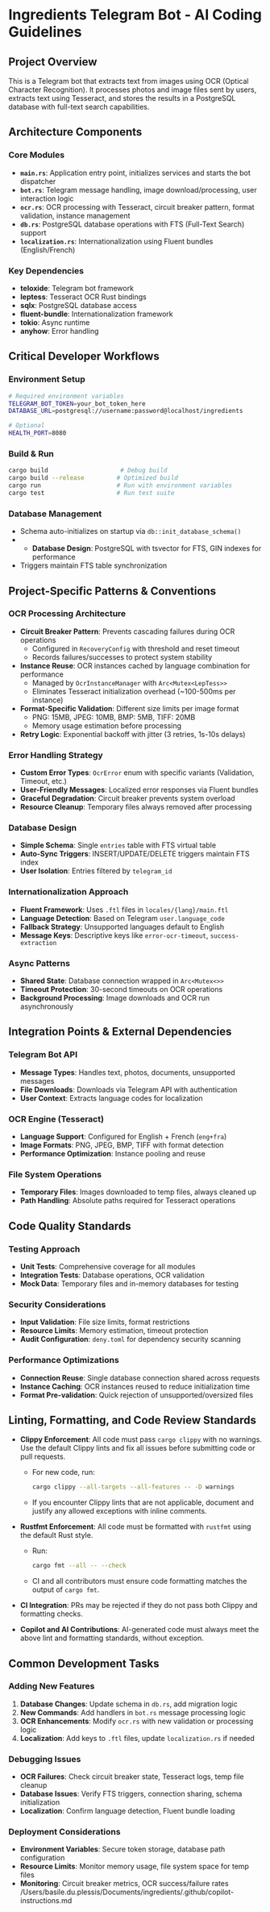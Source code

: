 # Ingredients Telegram Bot - AI Coding Guidelines

## Project Overview
This is a Telegram bot that extracts text from images using OCR (Optical Character Recognition). It processes photos and image files sent by users, extracts text using Tesseract, and stores the results in a PostgreSQL database with full-text search capabilities.

## Architecture Components

### Core Modules
- **`main.rs`**: Application entry point, initializes services and starts the bot dispatcher
- **`bot.rs`**: Telegram message handling, image download/processing, user interaction logic
- **`ocr.rs`**: OCR processing with Tesseract, circuit breaker pattern, format validation, instance management
- **`db.rs`**: PostgreSQL database operations with FTS (Full-Text Search) support
- **`localization.rs`**: Internationalization using Fluent bundles (English/French)

### Key Dependencies
- **teloxide**: Telegram bot framework
- **leptess**: Tesseract OCR Rust bindings
- **sqlx**: PostgreSQL database access
- **fluent-bundle**: Internationalization framework
- **tokio**: Async runtime
- **anyhow**: Error handling

## Critical Developer Workflows

### Environment Setup
```bash
# Required environment variables
TELEGRAM_BOT_TOKEN=your_bot_token_here
DATABASE_URL=postgresql://username:password@localhost/ingredients

# Optional
HEALTH_PORT=8080
```

### Build & Run
```bash
cargo build                    # Debug build
cargo build --release         # Optimized build
cargo run                     # Run with environment variables
cargo test                    # Run test suite
```

### Database Management
- Schema auto-initializes on startup via `db::init_database_schema()`
- - **Database Design**: PostgreSQL with tsvector for FTS, GIN indexes for performance
- Triggers maintain FTS table synchronization

## Project-Specific Patterns & Conventions

### OCR Processing Architecture
- **Circuit Breaker Pattern**: Prevents cascading failures during OCR operations
  - Configured in `RecoveryConfig` with threshold and reset timeout
  - Records failures/successes to protect system stability
- **Instance Reuse**: OCR instances cached by language combination for performance
  - Managed by `OcrInstanceManager` with `Arc<Mutex<LepTess>>`
  - Eliminates Tesseract initialization overhead (~100-500ms per instance)
- **Format-Specific Validation**: Different size limits per image format
  - PNG: 15MB, JPEG: 10MB, BMP: 5MB, TIFF: 20MB
  - Memory usage estimation before processing
- **Retry Logic**: Exponential backoff with jitter (3 retries, 1s-10s delays)

### Error Handling Strategy
- **Custom Error Types**: `OcrError` enum with specific variants (Validation, Timeout, etc.)
- **User-Friendly Messages**: Localized error responses via Fluent bundles
- **Graceful Degradation**: Circuit breaker prevents system overload
- **Resource Cleanup**: Temporary files always removed after processing

### Database Design
- **Simple Schema**: Single `entries` table with FTS virtual table
- **Auto-Sync Triggers**: INSERT/UPDATE/DELETE triggers maintain FTS index
- **User Isolation**: Entries filtered by `telegram_id`

### Internationalization Approach
- **Fluent Framework**: Uses `.ftl` files in `locales/{lang}/main.ftl`
- **Language Detection**: Based on Telegram `user.language_code`
- **Fallback Strategy**: Unsupported languages default to English
- **Message Keys**: Descriptive keys like `error-ocr-timeout`, `success-extraction`

### Async Patterns
- **Shared State**: Database connection wrapped in `Arc<Mutex<>>`
- **Timeout Protection**: 30-second timeouts on OCR operations
- **Background Processing**: Image downloads and OCR run asynchronously

## Integration Points & External Dependencies

### Telegram Bot API
- **Message Types**: Handles text, photos, documents, unsupported messages
- **File Downloads**: Downloads via Telegram API with authentication
- **User Context**: Extracts language codes for localization

### OCR Engine (Tesseract)
- **Language Support**: Configured for English + French (`eng+fra`)
- **Image Formats**: PNG, JPEG, BMP, TIFF with format detection
- **Performance Optimization**: Instance pooling and reuse

### File System Operations
- **Temporary Files**: Images downloaded to temp files, always cleaned up
- **Path Handling**: Absolute paths required for Tesseract operations

## Code Quality Standards

### Testing Approach
- **Unit Tests**: Comprehensive coverage for all modules
- **Integration Tests**: Database operations, OCR validation
- **Mock Data**: Temporary files and in-memory databases for testing

### Security Considerations
- **Input Validation**: File size limits, format restrictions
- **Resource Limits**: Memory estimation, timeout protection
- **Audit Configuration**: `deny.toml` for dependency security scanning

### Performance Optimizations
- **Connection Reuse**: Single database connection shared across requests
- **Instance Caching**: OCR instances reused to reduce initialization time
- **Format Pre-validation**: Quick rejection of unsupported/oversized files

## Linting, Formatting, and Code Review Standards
- **Clippy Enforcement**: All code must pass `cargo clippy` with no warnings. Use the default Clippy lints and fix all issues before submitting code or pull requests.
    - For new code, run:  
      ```bash
      cargo clippy --all-targets --all-features -- -D warnings
      ```
    - If you encounter Clippy lints that are not applicable, document and justify any allowed exceptions with inline comments.

- **Rustfmt Enforcement**: All code must be formatted with `rustfmt` using the default Rust style.
    - Run:  
      ```bash
      cargo fmt --all -- --check
      ```
    - CI and all contributors must ensure code formatting matches the output of `cargo fmt`.

- **CI Integration**: PRs may be rejected if they do not pass both Clippy and formatting checks.
- **Copilot and AI Contributions**: AI-generated code must always meet the above lint and formatting standards, without exception.


## Common Development Tasks

### Adding New Features
1. **Database Changes**: Update schema in `db.rs`, add migration logic
2. **New Commands**: Add handlers in `bot.rs` message processing logic
3. **OCR Enhancements**: Modify `ocr.rs` with new validation or processing logic
4. **Localization**: Add keys to `.ftl` files, update `localization.rs` if needed

### Debugging Issues
- **OCR Failures**: Check circuit breaker state, Tesseract logs, temp file cleanup
- **Database Issues**: Verify FTS triggers, connection sharing, schema initialization
- **Localization**: Confirm language detection, Fluent bundle loading

### Deployment Considerations
- **Environment Variables**: Secure token storage, database path configuration
- **Resource Limits**: Monitor memory usage, file system space for temp files
- **Monitoring**: Circuit breaker metrics, OCR success/failure rates</content>
<parameter name="filePath">/Users/basile.du.plessis/Documents/ingredients/.github/copilot-instructions.md
